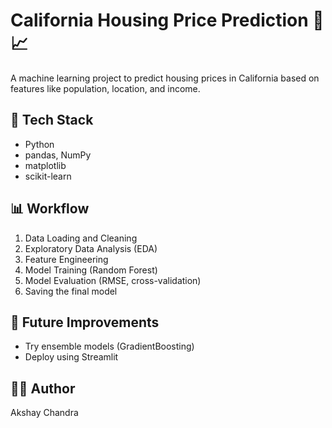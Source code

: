 # California Housing Price Prediction 🏡📈

A machine learning project to predict housing prices in California based on features like population, location, and income.

## 🚀 Tech Stack
- Python
- pandas, NumPy
- matplotlib
- scikit-learn

## 📊 Workflow
1. Data Loading and Cleaning
2. Exploratory Data Analysis (EDA)
3. Feature Engineering
4. Model Training (Random Forest)
5. Model Evaluation (RMSE, cross-validation)
6. Saving the final model

## 🧠 Future Improvements
- Try ensemble models (GradientBoosting)
- Deploy using Streamlit

## 👨‍💻 Author
Akshay Chandra

